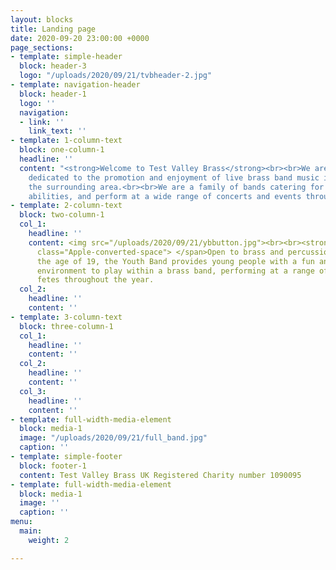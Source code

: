 ```yaml
---
layout: blocks
title: Landing page
date: 2020-09-20 23:00:00 +0000
page_sections:
- template: simple-header
  block: header-3
  logo: "/uploads/2020/09/21/tvbheader-2.jpg"
- template: navigation-header
  block: header-1
  logo: ''
  navigation:
  - link: ''
    link_text: ''
- template: 1-column-text
  block: one-column-1
  headline: ''
  content: "<strong>Welcome to Test Valley Brass</strong><br><br>We are an organisation
    dedicated to the promotion and enjoyment of live brass band music in Andover and
    the surrounding area.<br><br>We are a family of bands catering for all ages and
    abilities, and perform at a wide range of concerts and events throughout the year."
- template: 2-column-text
  block: two-column-1
  col_1:
    headline: ''
    content: <img src="/uploads/2020/09/21/ybbutton.jpg"><br><br><strong>Youth Band:</strong><span
      class="Apple-converted-space"> </span>Open to brass and percussion players under
      the age of 19, the Youth Band provides young people with a fun and enjoyable
      environment to play within a brass band, performing at a range of concerts and
      fetes throughout the year.
  col_2:
    headline: ''
    content: ''
- template: 3-column-text
  block: three-column-1
  col_1:
    headline: ''
    content: ''
  col_2:
    headline: ''
    content: ''
  col_3:
    headline: ''
    content: ''
- template: full-width-media-element
  block: media-1
  image: "/uploads/2020/09/21/full_band.jpg"
  caption: ''
- template: simple-footer
  block: footer-1
  content: Test Valley Brass UK Registered Charity number 1090095
- template: full-width-media-element
  block: media-1
  image: ''
  caption: ''
menu:
  main:
    weight: 2

---
```

